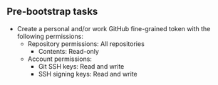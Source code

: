 ## Pre-bootstrap tasks

- Create a personal and/or work GitHub fine-grained token with the following permissions:
    - Repository permissions: All repositories
        - Contents: Read-only
    - Account permissions:
        - Git SSH keys: Read and write
        - SSH signing keys: Read and write
